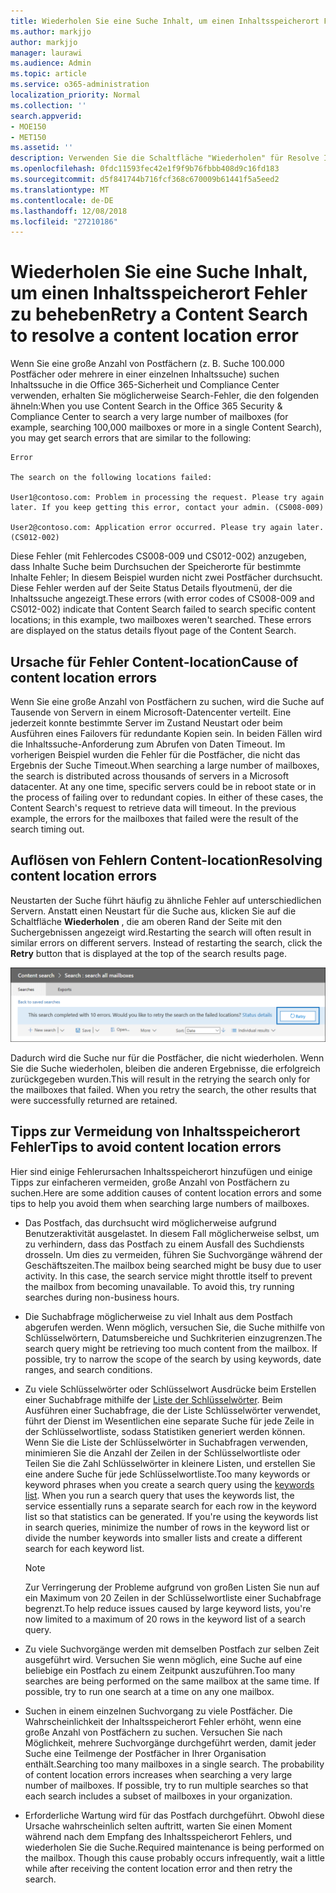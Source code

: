 ```yaml
---
title: Wiederholen Sie eine Suche Inhalt, um einen Inhaltsspeicherort Fehler zu beheben
ms.author: markjjo
author: markjjo
manager: laurawi
ms.audience: Admin
ms.topic: article
ms.service: o365-administration
localization_priority: Normal
ms.collection: ''
search.appverid:
- MOE150
- MET150
ms.assetid: ''
description: Verwenden Sie die Schaltfläche "Wiederholen" für Resolve Inhalte durchsucht, die Inhaltsspeicherort Fehler enthalten.
ms.openlocfilehash: 0fdc11593fec42e1f9f9b76fbbb408d9c16fd183
ms.sourcegitcommit: d5f841744b716fcf368c670009b61441f5a5eed2
ms.translationtype: MT
ms.contentlocale: de-DE
ms.lasthandoff: 12/08/2018
ms.locfileid: "27210186"
---
```

# <a name="retry-a-content-search-to-resolve-a-content-location-error"></a><span data-ttu-id="5a965-103">Wiederholen Sie eine Suche Inhalt, um einen Inhaltsspeicherort Fehler zu beheben</span><span class="sxs-lookup"><span data-stu-id="5a965-103">Retry a Content Search to resolve a content location error</span></span>

<span data-ttu-id="5a965-104">Wenn Sie eine große Anzahl von Postfächern (z. B. Suche 100.000 Postfächer oder mehrere in einer einzelnen Inhaltssuche) suchen Inhaltssuche in die Office 365-Sicherheit und Compliance Center verwenden, erhalten Sie möglicherweise Search-Fehler, die den folgenden ähneln:</span><span class="sxs-lookup"><span data-stu-id="5a965-104">When you use Content Search in the Office 365 Security & Compliance Center to search a very large number of mailboxes (for example, searching 100,000 mailboxes or more in a single Content Search), you may get search errors that are similar to the following:</span></span>

```
Error

The search on the following locations failed:

User1@contoso.com: Problem in processing the request. Please try again later. If you keep getting this error, contact your admin. (CS008-009)

User2@contoso.com: Application error occurred. Please try again later. (CS012-002)
```

<span data-ttu-id="5a965-p101">Diese Fehler (mit Fehlercodes CS008-009 und CS012-002) anzugeben, dass Inhalte Suche beim Durchsuchen der Speicherorte für bestimmte Inhalte Fehler; In diesem Beispiel wurden nicht zwei Postfächer durchsucht. Diese Fehler werden auf der Seite Status Details flyoutmenü, der die Inhaltssuche angezeigt.</span><span class="sxs-lookup"><span data-stu-id="5a965-p101">These errors (with error codes of CS008-009 and CS012-002) indicate that Content Search failed to search specific content locations; in this example, two mailboxes weren't searched. These errors are displayed on the status details flyout page of the Content Search.</span></span>

## <a name="cause-of-content-location-errors"></a><span data-ttu-id="5a965-107">Ursache für Fehler Content-location</span><span class="sxs-lookup"><span data-stu-id="5a965-107">Cause of content location errors</span></span>

<span data-ttu-id="5a965-p102">Wenn Sie eine große Anzahl von Postfächern zu suchen, wird die Suche auf Tausende von Servern in einem Microsoft-Datencenter verteilt. Eine jederzeit konnte bestimmte Server im Zustand Neustart oder beim Ausführen eines Failovers für redundante Kopien sein. In beiden Fällen wird die Inhaltssuche-Anforderung zum Abrufen von Daten Timeout. Im vorherigen Beispiel wurden die Fehler für die Postfächer, die nicht das Ergebnis der Suche Timeout.</span><span class="sxs-lookup"><span data-stu-id="5a965-p102">When searching a large number of mailboxes, the search is distributed across thousands of servers in a Microsoft datacenter. At any one time, specific servers could be in reboot state or in the process of failing over to redundant copies. In either of these cases, the Content Search's request to retrieve data will timeout. In the previous example, the errors for the mailboxes that failed were the result of the search timing out.</span></span>

## <a name="resolving-content-location-errors"></a><span data-ttu-id="5a965-112">Auflösen von Fehlern Content-location</span><span class="sxs-lookup"><span data-stu-id="5a965-112">Resolving content location errors</span></span>

<span data-ttu-id="5a965-p103">Neustarten der Suche führt häufig zu ähnliche Fehler auf unterschiedlichen Servern. Anstatt einen Neustart für die Suche aus, klicken Sie auf die Schaltfläche **Wiederholen** , die am oberen Rand der Seite mit den Suchergebnissen angezeigt wird.</span><span class="sxs-lookup"><span data-stu-id="5a965-p103">Restarting the search will often result in similar errors on different servers. Instead of restarting the search, click the **Retry** button that is displayed at the top of the search results page.</span></span>

![Klicken Sie auf die Schaltfläche "Wiederholen", um Inhaltsspeicherort Fehler zu beheben](media/retrycontentsearch3.png)

<span data-ttu-id="5a965-p104">Dadurch wird die Suche nur für die Postfächer, die nicht wiederholen. Wenn Sie die Suche wiederholen, bleiben die anderen Ergebnisse, die erfolgreich zurückgegeben wurden.</span><span class="sxs-lookup"><span data-stu-id="5a965-p104">This will result in the retrying the search only for the mailboxes that failed. When you retry the search, the other results that were successfully returned are retained.</span></span>

## <a name="tips-to-avoid-content-location-errors"></a><span data-ttu-id="5a965-118">Tipps zur Vermeidung von Inhaltsspeicherort Fehler</span><span class="sxs-lookup"><span data-stu-id="5a965-118">Tips to avoid content location errors</span></span>

<span data-ttu-id="5a965-119">Hier sind einige Fehlerursachen Inhaltsspeicherort hinzufügen und einige Tipps zur einfacheren vermeiden, große Anzahl von Postfächern zu suchen.</span><span class="sxs-lookup"><span data-stu-id="5a965-119">Here are some addition causes of content location errors and some tips to help you avoid them when searching large numbers of mailboxes.</span></span>

- <span data-ttu-id="5a965-p105">Das Postfach, das durchsucht wird möglicherweise aufgrund Benutzeraktivität ausgelastet. In diesem Fall möglicherweise selbst, um zu verhindern, dass das Postfach zu einem Ausfall des Suchdiensts drosseln. Um dies zu vermeiden, führen Sie Suchvorgänge während der Geschäftszeiten.</span><span class="sxs-lookup"><span data-stu-id="5a965-p105">The mailbox being searched might be busy due to user activity. In this case, the search service might throttle itself to prevent the mailbox from becoming unavailable. To avoid this, try running searches during non-business hours.</span></span>

- <span data-ttu-id="5a965-p106">Die Suchabfrage möglicherweise zu viel Inhalt aus dem Postfach abgerufen werden. Wenn möglich, versuchen Sie, die Suche mithilfe von Schlüsselwörtern, Datumsbereiche und Suchkriterien einzugrenzen.</span><span class="sxs-lookup"><span data-stu-id="5a965-p106">The search query might be retrieving too much content from the mailbox. If possible, try to narrow the scope of the search by using keywords, date ranges, and search conditions.</span></span>

- <span data-ttu-id="5a965-p107">Zu viele Schlüsselwörter oder Schlüsselwort Ausdrücke beim Erstellen einer Suchabfrage mithilfe der [Liste der Schlüsselwörter](view-keyword-statistics-for-content-search.md#get-keyword-statistics-for-content-searches). Beim Ausführen einer Suchabfrage, die der Liste Schlüsselwörter verwendet, führt der Dienst im Wesentlichen eine separate Suche für jede Zeile in der Schlüsselwortliste, sodass Statistiken generiert werden können. Wenn Sie die Liste der Schlüsselwörter in Suchabfragen verwenden, minimieren Sie die Anzahl der Zeilen in der Schlüsselwortliste oder Teilen Sie die Zahl Schlüsselwörter in kleinere Listen, und erstellen Sie eine andere Suche für jede Schlüsselwortliste.</span><span class="sxs-lookup"><span data-stu-id="5a965-p107">Too many keywords or keyword phrases when you create a search query using the [keywords list](view-keyword-statistics-for-content-search.md#get-keyword-statistics-for-content-searches). When you run a search query that uses the keywords list, the service essentially runs a separate search for each row in the keyword list so that statistics can be generated. If you're using the keywords list in search queries, minimize the number of rows in the keyword list or divide the number keywords into smaller lists and create a different search for each keyword list.</span></span>

  > [!NOTE]
  > <span data-ttu-id="5a965-128">Zur Verringerung der Probleme aufgrund von großen Listen Sie nun auf ein Maximum von 20 Zeilen in der Schlüsselwortliste einer Suchabfrage begrenzt.</span><span class="sxs-lookup"><span data-stu-id="5a965-128">To help reduce issues caused by large keyword lists, you're now limited to a maximum of 20 rows in the keyword list of a search query.</span></span>

- <span data-ttu-id="5a965-p108">Zu viele Suchvorgänge werden mit demselben Postfach zur selben Zeit ausgeführt wird. Versuchen Sie wenn möglich, eine Suche auf eine beliebige ein Postfach zu einem Zeitpunkt auszuführen.</span><span class="sxs-lookup"><span data-stu-id="5a965-p108">Too many searches are being performed on the same mailbox at the same time. If possible, try to run one search at a time on any one mailbox.</span></span>

- <span data-ttu-id="5a965-p109">Suchen in einem einzelnen Suchvorgang zu viele Postfächer. Die Wahrscheinlichkeit der Inhaltsspeicherort Fehler erhöht, wenn eine große Anzahl von Postfächern zu suchen. Versuchen Sie nach Möglichkeit, mehrere Suchvorgänge durchgeführt werden, damit jeder Suche eine Teilmenge der Postfächer in Ihrer Organisation enthält.</span><span class="sxs-lookup"><span data-stu-id="5a965-p109">Searching too many mailboxes in a single search. The probability of content location errors increases when searching a very large number of mailboxes. If possible, try to run multiple searches so that each search includes a subset of  mailboxes in your organization.</span></span>

- <span data-ttu-id="5a965-p110">Erforderliche Wartung wird für das Postfach durchgeführt. Obwohl diese Ursache wahrscheinlich selten auftritt, warten Sie einen Moment während nach dem Empfang des Inhaltsspeicherort Fehlers, und wiederholen Sie die Suche.</span><span class="sxs-lookup"><span data-stu-id="5a965-p110">Required maintenance is being performed on the mailbox. Though this cause probably occurs infrequently, wait a little while after receiving the content location error and then retry the search.</span></span>
